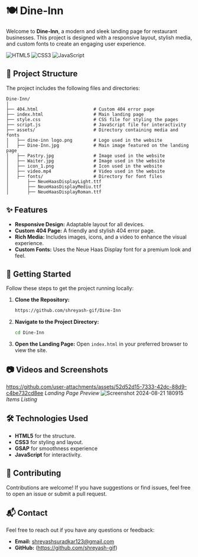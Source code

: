 # 🍽️ Dine-Inn

Welcome to **Dine-Inn**, a modern and sleek landing page for restaurant businesses. This project is designed with a responsive layout, stylish media, and custom fonts to create an engaging user experience.

![HTML5](https://img.shields.io/badge/HTML5-E34F26?style=for-the-badge&logo=html5&logoColor=white)
![CSS3](https://img.shields.io/badge/CSS3-1572B6?style=for-the-badge&logo=css3&logoColor=white)
![JavaScript](https://img.shields.io/badge/JavaScript-F7DF1E?style=for-the-badge&logo=javascript&logoColor=black)

## 📂 Project Structure

The project includes the following files and directories:

```plaintext
Dine-Inn/
│
├── 404.html                     # Custom 404 error page
├── index.html                   # Main landing page
├── style.css                    # CSS file for styling the pages
├── script.js                    # JavaScript file for interactivity
├── assets/                      # Directory containing media and fonts
│   ├── dine-inn logo.png        # Logo used in the website
│   ├── Dine-Inn.jpg             # Main image featured on the landing page
│   ├── Pastry.jpg               # Image used in the website
│   ├── Waiter.jpg               # Image used in the website
│   ├── icon_1.png               # Icon used in the website
│   ├── video.mp4                # Video used in the website
│   ├── fonts/                   # Directory for font files
│       ├── NeueHaasDisplayLight.ttf
│       ├── NeueHaasDisplayMediu.ttf
│       ├── NeueHaasDisplayRoman.ttf
```

## ✨ Features

- **Responsive Design:** Adaptable layout for all devices.
- **Custom 404 Page:** A friendly and stylish 404 error page.
- **Rich Media:** Includes images, icons, and a video to enhance the visual experience.
- **Custom Fonts:** Uses the Neue Haas Display font for a premium look and feel.

## 🚀 Getting Started

Follow these steps to get the project running locally:

1. **Clone the Repository:**
   ```bash
   https://github.com/shreyash-gif/Dine-Inn
   ```
2. **Navigate to the Project Directory:**
   ```bash
   cd Dine-Inn
   ```
3. **Open the Landing Page:**
   Open `index.html` in your preferred browser to view the site.

## 📷 Videos and Screenshots 
https://github.com/user-attachments/assets/52d52d15-7333-42dc-88d9-c4be732cd8ee
*Landing Page Preview*
![Screenshot 2024-08-21 180915](https://github.com/user-attachments/assets/e3a175ad-21d8-4c1b-8a89-2bd4860eea31)
*Items Listing*

## 🛠️ Technologies Used

- **HTML5** for the structure.
- **CSS3** for styling and layout.
- **GSAP** for smoothness experience 
- **JavaScript** for interactivity.

## 🤝 Contributing

Contributions are welcome! If you have suggestions or find issues, feel free to open an issue or submit a pull request.

## 📬 Contact

Feel free to reach out if you have any questions or feedback:

- **Email:** shreyashsuradkar123@gmail.com
- **GitHub:** (https://github.com/shreyash-gif)


